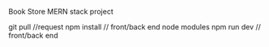 Book Store MERN stack project

git pull //request
npm install // front/back end node modules
npm run dev // front/back end
